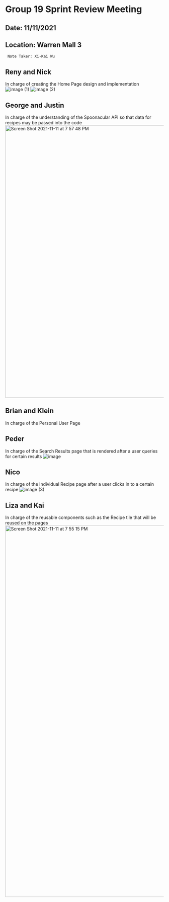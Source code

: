 # Group 19 Sprint Review Meeting #
## Date: 11/11/2021 ##
## Location: Warren Mall 3 ##
     Note Taker: Xi-Kai Wu
## Reny and Nick ##
In charge of creating the Home Page design and implementation
![image (1)](https://user-images.githubusercontent.com/57241710/141407356-25ef5608-ac57-4881-a9ee-3b1e4d990c36.png)
![image (2)](https://user-images.githubusercontent.com/57241710/141407397-a73b4327-ab6a-4f58-961e-a17a3fc91bed.png)

## George and Justin ##
In charge of the understanding of the Spoonacular API so that data for recipes may be passed into the code
<img width="866" alt="Screen Shot 2021-11-11 at 7 57 48 PM" src="https://user-images.githubusercontent.com/57241710/141407432-d5c8f3c3-413a-42f9-9fb6-fb3d501b79b6.png">

## Brian and Klein ##
In charge of the Personal User Page

## Peder ##
In charge of the Search Results page that is rendered after a user queries for certain results
![image](https://user-images.githubusercontent.com/57241710/141407331-86493409-5b79-448f-be40-c71b61b345ef.png)
## Nico ##
In charge of the Individual Recipe page after a user clicks in to a certain recipe
![image (3)](https://user-images.githubusercontent.com/57241710/141407448-82bd54e9-de93-4f38-89b0-a9db0968dd61.png)

## Liza and Kai ##
In charge of the reusable components such as the Recipe tile that will be reused on the pages
<img width="1181" alt="Screen Shot 2021-11-11 at 7 55 15 PM" src="https://user-images.githubusercontent.com/57241710/141407387-1ed4ae49-62af-4a44-b687-de7beb5a4800.png">
